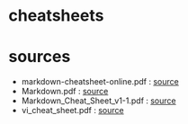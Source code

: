 # cheatsheets


# sources
- markdown-cheatsheet-online.pdf : [source](https://guides.github.com/pdfs/markdown-cheatsheet-online.pdf)
- Markdown.pdf : [source](http://packetlife.net/media/library/16/Markdown.pdf)
- Markdown_Cheat_Sheet_v1-1.pdf : [source](http://stationinthemetro.com/wp-content/uploads/2013/04/Markdown_Cheat_Sheet_v1-1.pdf)
- vi_cheat_sheet.pdf : [source](http://www.atmos.albany.edu/daes/atmclasses/atm350/vi_cheat_sheet.pdf)
